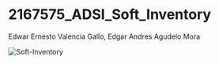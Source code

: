 # 2167575_ADSI_Soft_Inventory
Edwar Ernesto Valencia Gallo, Edgar Andres Agudelo Mora

![Soft-Inventory](/home/saku/Documentos/Sena/Alejandro/Soft_Inventory/2167575_ADSI_Soft_Inventory/Logo_Soft-Inventory.png)